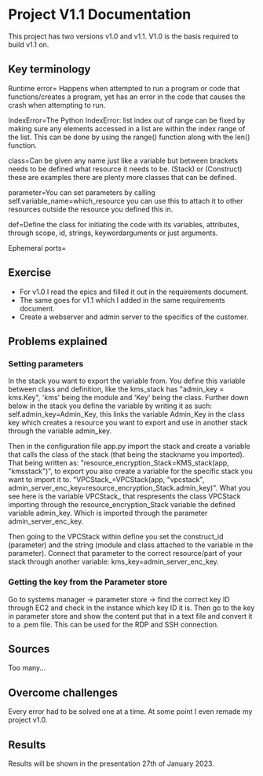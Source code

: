 # Project V1.1 Documentation

This project has two versions v1.0 and v1.1. V1.0 is the basis required to build v1.1 on.

## Key terminology
Runtime error= Happens when attempted to run a program or code that functions/creates a program, yet has an error in the code that causes the crash when attempting to                run.

IndexError=The Python IndexError: list index out of range can be fixed by making sure 
           any elements accessed in a list are within the index range of the list. This can be 
           done by using the range() function along with the len() function.

class=Can be given any name just like a variable but between brackets needs to be defined what resource it needs to be. (Stack) or (Construct) these are examples there       are plenty more classes that can be defined.

parameter=You can set parameters by calling self.variable_name=which_resource you can use this to attach it to other resources outside the resource you defined this in.

def=Define the class for initiating the code with its variables, attributes, through scope, id, strings, keywordarguments or just arguments.

Ephemeral ports=

## Exercise
- For v1.0 I read the epics and filled it out in the requirements document.
- The same goes for v1.1 which I added in the same requirements document.
- Create a webserver and admin server to the specifics of the customer.

## Problems explained
### Setting parameters
In the stack you want to export the variable from. You define this variable between class and definition, like the kms_stack has "admin_key = kms.Key", 'kms' being the module and 'Key' being the class. Further down below in the stack you define the variable by writing it as such: self.admin_key=Admin_Key, this links the variable Admin_Key in the class key which creates a resource you want to export and use in another stack through the variable admin_key.

Then in the configuration file app.py import the stack and create a variable that calls the class of the stack (that being the stackname you imported). That being written as: "resource_encryption_Stack=KMS_stack(app, "kmsstack")", to export you also create a variable for the specific stack you want to import it to. "VPCStack_=VPCStack(app, "vpcstack", admin_server_enc_key=resource_encryption_Stack.admin_key)". What you see here is the variable VPCStack_ that respresents the class VPCStack importing through the resource_encryption_Stack variable the defined variable admin_key. Which is imported through the parameter admin_server_enc_key.

Then going to the VPCStack within define you set the construct_id (parameter) and the string (module and class attached to the variable in the parameter). Connect that parameter to the correct resource/part of your stack through another variable: kms_key=admin_server_enc_key.

### Getting the key from the Parameter store
Go to systems manager -> parameter store -> find the correct key ID through EC2 and check in the instance which key ID it is. Then go to the key in parameter store and show the content put that in a text file and convert it to a .pem file. This can be used for the RDP and SSH connection.

## Sources
Too many...

## Overcome challenges
Every error had to be solved one at a time. At some point I even remade my project v1.0.

## Results
Results will be shown in the presentation 27th of January 2023.
